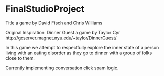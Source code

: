 # FinalStudioProject

Title a game by David Fisch and Chris Williams

Original Inspiration: Dinner Guest a game by Taylor Cyr
http://gcserver.magnet.nyu.edu/~taylor/DinnerGuest/

In this game we attempt to respectfully explore the inner state of a person living with an eating 
disorder as they go to dinner with a group of folks close to them.


Currently implementing conversation click spam logic.

